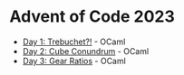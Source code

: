 # Advent of Code 2023

- [Day 1: Trebuchet?!](https://github.com/illbexyz/advent-of-code-2023/blob/main/day_01/day_01.ml) - OCaml
- [Day 2: Cube Conundrum](https://github.com/illbexyz/advent-of-code-2023/blob/main/day_02/day_02.ml) - OCaml
- [Day 3: Gear Ratios](https://github.com/illbexyz/advent-of-code-2023/blob/main/day_03/day_03.ml) - OCaml